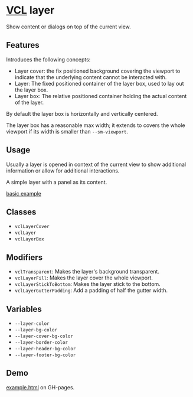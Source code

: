 # [VCL](https://github.com/vcl/vcl/doc) layer

Show content or dialogs on top of the current view.

## Features

Introduces the following concepts:

- Layer cover: the fix positioned background covering the viewport to indicate
  that the underlying content cannot be interacted with.
- Layer: The fixed positioned container of the layer box, used to lay out the
  layer box.
- Layer box: The relative positioned container holding the actual content of
  the layer.

By default the layer box is horizontally and vertically centered.

The layer box has a reasonable max width; it
extends to covers the whole viewport if its width
is smaller than `--sm-viewport`.

## Usage

Usually a layer is opened in context of the current view to show additional
information or allow for additional interactions.

A simple layer with a panel as its content.

[basic example](/demo/example.html)

## Classes

- `vclLayerCover`
- `vclLayer`
- `vclLayerBox`

## Modifiers

- `vclTransparent`: Makes the layer's background transparent.
- `vclLayerFill`: Makes the layer cover the whole viewport.
- `vclLayerStickToBottom`: Makes the layer stick to the bottom.
- `vclLayerGutterPadding`: Add a padding of half the gutter width.

## Variables

- `--layer-color`
- `--layer-bg-color`
- `--layer-cover-bg-color`
- `--layer-border-color`
- `--layer-header-bg-color`
- `--layer-footer-bg-color`

## Demo

[example.html](/demo/example.html) on GH-pages.
